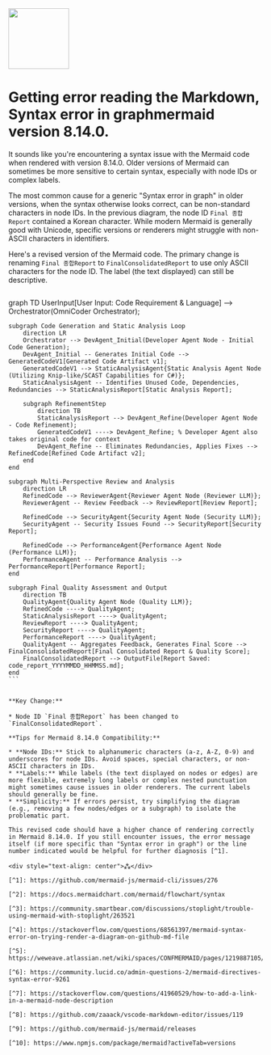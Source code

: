 <img src="https://r2cdn.perplexity.ai/pplx-full-logo-primary-dark%402x.png" class="logo" width="120"/>

# Getting error reading the Markdown, Syntax error in graphmermaid version 8.14.0.

It sounds like you're encountering a syntax issue with the Mermaid code when rendered with version 8.14.0. Older versions of Mermaid can sometimes be more sensitive to certain syntax, especially with node IDs or complex labels.

The most common cause for a generic "Syntax error in graph" in older versions, when the syntax otherwise looks correct, can be non-standard characters in node IDs. In the previous diagram, the node ID `Final 종합Report` contained a Korean character. While modern Mermaid is generally good with Unicode, specific versions or renderers might struggle with non-ASCII characters in identifiers.

Here's a revised version of the Mermaid code. The primary change is renaming `Final 종합Report` to `FinalConsolidatedReport` to use only ASCII characters for the node ID. The label (the text displayed) can still be descriptive.

```markdown
```

graph TD
UserInput[User Input: Code Requirement \& Language] --> Orchestrator(OmniCoder Orchestrator);

    subgraph Code Generation and Static Analysis Loop
        direction LR
        Orchestrator --> DevAgent_Initial(Developer Agent Node - Initial Code Generation);
        DevAgent_Initial -- Generates Initial Code --> GeneratedCodeV1[Generated Code Artifact v1];
        GeneratedCodeV1 --> StaticAnalysisAgent{Static Analysis Agent Node (Utilizing Knip-like/SCAST Capabilities for C#)};
        StaticAnalysisAgent -- Identifies Unused Code, Dependencies, Redundancies --> StaticAnalysisReport[Static Analysis Report];
        
        subgraph RefinementStep
            direction TB
            StaticAnalysisReport --> DevAgent_Refine(Developer Agent Node - Code Refinement);
            GeneratedCodeV1 ----> DevAgent_Refine; % Developer Agent also takes original code for context
            DevAgent_Refine -- Eliminates Redundancies, Applies Fixes --> RefinedCode[Refined Code Artifact v2];
        end
    end
    
    subgraph Multi-Perspective Review and Analysis
        direction LR
        RefinedCode --> ReviewerAgent{Reviewer Agent Node (Reviewer LLM)};
        ReviewerAgent -- Review Feedback --> ReviewReport[Review Report];
        
        RefinedCode --> SecurityAgent{Security Agent Node (Security LLM)};
        SecurityAgent -- Security Issues Found --> SecurityReport[Security Report];
        
        RefinedCode --> PerformanceAgent{Performance Agent Node (Performance LLM)};
        PerformanceAgent -- Performance Analysis --> PerformanceReport[Performance Report];
    end
    
    subgraph Final Quality Assessment and Output
        direction TB
        QualityAgent{Quality Agent Node (Quality LLM)};
        RefinedCode ----> QualityAgent;
        StaticAnalysisReport ----> QualityAgent; 
        ReviewReport ----> QualityAgent;
        SecurityReport ----> QualityAgent;
        PerformanceReport ----> QualityAgent;
        QualityAgent -- Aggregates Feedback, Generates Final Score --> FinalConsolidatedReport[Final Consolidated Report & Quality Score];
        FinalConsolidatedReport --> OutputFile[Report Saved: code_report_YYYYMMDD_HHMMSS.md];
    end
    ```
```

**Key Change:**

* Node ID `Final 종합Report` has been changed to `FinalConsolidatedReport`.

**Tips for Mermaid 8.14.0 Compatibility:**

* **Node IDs:** Stick to alphanumeric characters (a-z, A-Z, 0-9) and underscores for node IDs. Avoid spaces, special characters, or non-ASCII characters in IDs.
* **Labels:** While labels (the text displayed on nodes or edges) are more flexible, extremely long labels or complex nested punctuation might sometimes cause issues in older renderers. The current labels should generally be fine.
* **Simplicity:** If errors persist, try simplifying the diagram (e.g., removing a few nodes/edges or a subgraph) to isolate the problematic part.

This revised code should have a higher chance of rendering correctly in Mermaid 8.14.0. If you still encounter issues, the error message itself (if more specific than "Syntax error in graph") or the line number indicated would be helpful for further diagnosis [^1].

<div style="text-align: center">⁂</div>

[^1]: https://github.com/mermaid-js/mermaid-cli/issues/276

[^2]: https://docs.mermaidchart.com/mermaid/flowchart/syntax

[^3]: https://community.smartbear.com/discussions/stoplight/trouble-using-mermaid-with-stoplight/263521

[^4]: https://stackoverflow.com/questions/68561397/mermaid-syntax-error-on-trying-render-a-diagram-on-github-md-file

[^5]: https://weweave.atlassian.net/wiki/spaces/CONFMERMAID/pages/1219887105/Changelog

[^6]: https://community.lucid.co/admin-questions-2/mermaid-directives-syntax-error-9261

[^7]: https://stackoverflow.com/questions/41960529/how-to-add-a-link-in-a-mermaid-node-description

[^8]: https://github.com/zaaack/vscode-markdown-editor/issues/119

[^9]: https://github.com/mermaid-js/mermaid/releases

[^10]: https://www.npmjs.com/package/mermaid?activeTab=versions

